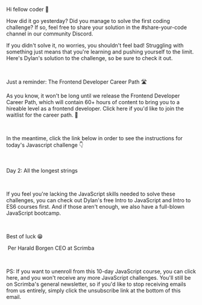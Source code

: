 Hi fellow coder 👋
​

How did it go yesterday? Did you manage to solve the first coding challenge? If so, feel free to share your solution in the #share-your-code channel in our community Discord.
​

If you didn't solve it, no worries, you shouldn't feel bad! Struggling with something just means that you're learning and pushing yourself to the limit. Here's Dylan's solution to the challenge, so be sure to check it out.

​

Just a reminder: The Frontend Developer Career Path 🛣

As you know, it won't be long until we release the Frontend Developer Career Path, which will contain 60+ hours of content to bring you to a hireable level as a frontend developer. Click here if you'd like to join the waitlist for the career path. 🚀

​

In the meantime, click the link below in order to see the instructions for today's Javascript challenge 👇

​

​Day 2: All the longest strings​

​

If you feel you're lacking the JavaScript skills needed to solve these challenges, you can check out Dylan's free Intro to JavaScript and Intro to ES6 courses first. And if those aren't enough, we also have a full-blown JavaScript bootcamp.​

​

Best of luck 😁

​
Per Harald Borgen
CEO at Scrimba

​

PS: If you want to unenroll from this 10-day JavaScript course, you can click here, and you won't receive any more JavaScript challenges. You'll still be on Scrimba's general newsletter, so if you'd like to stop receiving emails from us entirely, simply click the unsubscribe link at the bottom of this email.
